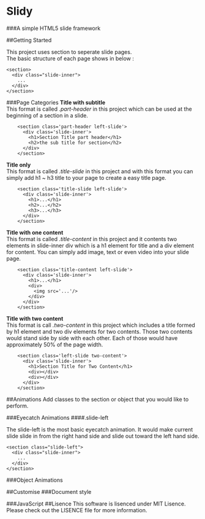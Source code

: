 Slidy
=====

###A simple HTML5 slide framework

##Getting Started

This project uses section to seperate slide pages.<br>
The basic structure of each page shows in below :<br>

```
<section>
  <div class="slide-inner">
    ...
  </div>
</section>
```

###Page Categories
**Title with subtitle**<br>
This format is called _.part-header_ in this project which can be used at the beginning of a section in a slide.

```
    <section class='part-header left-slide'>
      <div class='slide-inner'>
        <h1>Section Title part header</h1>
        <h2>the sub title for section</h2>
      </div>
    </section>
```
**Title only**<br>
This format is called _.title-slide_ in this project and with this format you can simply add h1 ~ h3 title to your page to create a easy title page.

```
    <section class='title-slide left-slide'>
      <div class='slide-inner'>
        <h1>...</h1>
        <h2>...</h2>
        <h3>...</h3>
      </div>
    </section>
```

**Title with one content**<br>
This format is called _.title-content_ in this project and it contents two elements in slide-inner div which is a h1 element for title and a div element for content. You can simply add image, text or even video into your slide page. 

```
    <section class='title-content left-slide'>
      <div class='slide-inner'>
        <h1>...</h1>
        <div>
          <img src='...'/>
        </div>
      </div>
    </section>
```

**Title with two content**<br>
This format is call _.two-content_ in this project which includes a title formed by h1 element and two div elements for two contents. Those two contents would stand side by side with each other. Each of those would have approximately 50% of the page width.

```
    <section class='left-slide two-content'>
      <div class='slide-inner'>
        <h1>Section Title for Two Content</h1>
        <div></div>
        <div></div>
      </div>
    </section>
```

##Animations
Add classes to the section or object that you would like to perform.

###Eyecatch Animations
####.slide-left

The slide-left is the most basic eyecatch animation. It would make current slide slide in from the right hand side and slide out toward the left hand side.

```
<section class="slide-left">
  <div class="slide-inner">
    ...
  </div>
</section>
```
###Object Animations

##Customise
###Document style

###JavaScript
##Lisence
This software is lisenced under MIT Lisence. Please check out the LISENCE file for more information.

